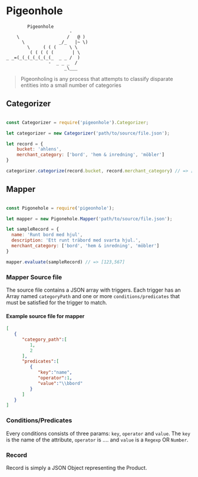 
# Pigeonhole
```
		Pigeonhole
                        -
    \                  /   @ )
      \             _/_   |~ \)
        \     ( ( (     \ \
         ( ( ( ( (       | \
_ _=(_(_(_(_(_(_(_  _ _ /  )
                -  _ _ _  /
                      _\___
```

> Pigeonholing is any process that attempts to classify disparate entities into a small number of categories

## Categorizer

```js

const Categorizer = require('pigeonhole').Categorizer;

let categorizer = new Categorizer('path/to/source/file.json');

let record = {
	bucket: 'ahlens',
	merchant_category: ['bord', 'hem & inredning', 'möbler']
}

categorizer.categorize(record.bucket, record.merchant_category) // => [123,456]
```

## Mapper

```js

const Pigonehole = require('pigeonhole');

let mapper = new Pigonehole.Mapper('path/to/source/file.json');

let sampleRecord = {
  name: 'Runt bord med hjul',
  description: 'Ett runt träbord med svarta hjul.',
  merchant_category: ['bord', 'hem & inredning', 'möbler']
}

mapper.evaluate(sampleRecord) // => [123,567]
```

### Mapper Source file
The source file contains a JSON array with triggers. Each trigger has an
Array named `categoryPath` and one or more `conditions/predicates` that
must be satisfied for the trigger to match.

#### Example source file for mapper
```json
[  
   {  
      "category_path":[  
         1,
         2
      ],
      "predicates":[  
         {  
            "key":"name",
            "operator":1,
            "value":"\\bbord"
         }
      ]
   }
]
```

### Conditions/Predicates

Every conditions consists of three params: `key`, `operator` and `value`.
The `key` is the name of the attribute, `operator` is .... and `value` is
a `Regexp` OR `Number`.

### Record
Record is simply a JSON Object representing the Product.

